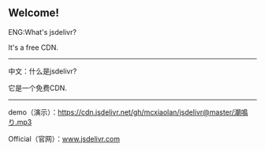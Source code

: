 Welcome!
-----

ENG:What's jsdelivr?

It's a free CDN.

-----

中文：什么是jsdelivr?

它是一个免费CDN.

-----

demo（演示）：https://cdn.jsdelivr.net/gh/mcxiaolan/jsdelivr@master/潮鳴り.mp3

Official（官网）：www.jsdelivr.com
